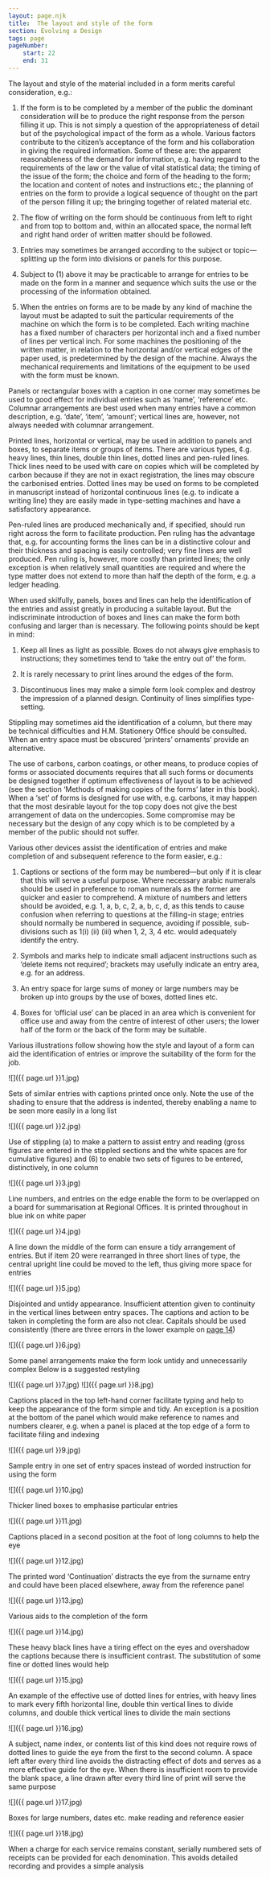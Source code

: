 ```yaml
---
layout: page.njk
title:  The layout and style of the form
section: Evolving a Design
tags: page
pageNumber:
    start: 22
    end: 31
---
```


The layout and style of the material included in a form merits careful consideration,
e.g.:

1. If the form is to be completed by a member of the public the dominant consideration will be to produce the right response from the person filling it up. This is not simply a question of the appropriateness of detail but of the psychological impact of the form as a whole. Various factors contribute to the citizen’s acceptance of the form and his collaboration in giving the required information. Some of these are: the apparent reasonableness of the demand for information, e.g. having regard to the requirements of the law or the value of vital statistical data; the timing of the issue of the form; the choice and form of the heading to the form; the location and content of notes and instructions etc.; the planning of entries on the form to provide a logical sequence of thought on the part of the person filling it up; the bringing together of related material etc.

2. The flow of writing on the form should be continuous from left to right and from top to bottom and, within an allocated space, the normal left and right hand order of written matter should be followed.

3. Entries may sometimes be arranged according to the subject or topic—splitting up the form into divisions or panels for this purpose.

4. Subject to (1) above it may be practicable to arrange for entries to be made on the form in a manner and sequence which suits the use or the processing of the information obtained.

5. When the entries on forms are to be made by any kind of machine the layout must be adapted to suit the particular requirements of the machine on which the form is to be completed. Each writing machine has a fixed number of characters per horizontal inch and a fixed number of lines per vertical inch. For some machines the positioning of the written matter, in relation to the horizontal and/or vertical edges of the paper used, is predetermined by the design of the machine. Always the mechanical requirements and limitations of the equipment to be used with the form must be known.

Panels or rectangular boxes with a caption in one corner may sometimes be used to good effect for individual entries such as ‘name’, ‘reference’ etc. Columnar arrangements are best used when many entries have a common description, e.g. ‘date’, ‘item’, ‘amount’; vertical lines are, however, not always needed with columnar arrangement.

Printed lines, horizontal or vertical, may be used in addition to panels and boxes, to separate items or groups of items. There are various types, ¢.g. heavy lines, thin lines, double thin lines, dotted lines and pen-ruled lines. Thick lines need to be used with care on copies which will be completed by carbon because if they are not in exact registration, the lines may obscure the carbonised entries. Dotted lines may be used on forms to be completed in manuscript instead of horizontal continuous lines (e.g. to indicate a writing line) they are easily made in type-setting machines and have a satisfactory appearance.

Pen-ruled lines are produced mechanically and, if specified, should run right across the form to facilitate production. Pen ruling has the advantage that, e.g. for accounting forms the lines can be in a distinctive colour and their thickness and spacing is easily controlled; very fine lines are well produced. Pen ruling is, however, more costly than printed lines; the only exception is when relatively small quantities are required and where the type matter does not extend to more than half the depth of the form, e.g. a ledger heading.

When used skilfully, panels, boxes and lines can help the identification of the entries and assist greatly in producing a suitable layout. But the indiscriminate introduction of boxes and lines can make the form both confusing and larger than is necessary. The following points should be kept in mind:

1. Keep all lines as light as possible. Boxes do not always give emphasis to instructions; they sometimes tend to ‘take the entry out of’ the form.

2. It is rarely necessary to print lines around the edges of the form.

3. Discontinuous lines may make a simple form look complex and destroy the impression of a planned design. Continuity of lines simplifies type-setting.

Stippling may sometimes aid the identification of a column, but there may be technical difficulties and H.M. Stationery Office should be consulted. When an entry space must be obscured ‘printers’ ornaments’ provide an alternative.

The use of carbons, carbon coatings, or other means, to produce copies of forms or associated documents requires that all such forms or documents be designed together if optimum effectiveness of layout is to be achieved (see the section ‘Methods of making copies of the forms’ later in this book). When a ‘set’ of forms is designed for use with, e.g. carbons, it may happen that the most desirable layout for the top copy does not give the best arrangement of data on the undercopies. Some compromise may be necessary but the design of any copy which is to be completed by a member of the public should not suffer.

Various other devices assist the identification of entries and make completion of and subsequent reference to the form easier, e.g.:

1. Captions or sections of the form may be numbered—but only if it is clear that this will serve a useful purpose. Where necessary arabic numerals should be used in preference to roman numerals as the former are quicker and easier to comprehend. A mixture of numbers and letters should be avoided, e.g. 1, a, b, c, 2, a, b, c, d, as this tends to cause confusion when referring to questions at the filling-in stage; entries should normally be numbered in sequence, avoiding if possible, sub-divisions such as 1(i) (ii) (iii) when 1, 2, 3, 4 etc. would adequately identify the entry.

2. Symbols and marks help to indicate small adjacent instructions such as ‘delete items not required’; brackets may usefully indicate an entry area, e.g. for an address.

3. An entry space for large sums of money or large numbers may be broken up into groups by the use of boxes, dotted lines etc.

4. Boxes for ‘official use’ can be placed in an area which is convenient for office use and away from the centre of interest of other users; the lower half of the form or the back of the form may be suitable.

Various illustrations follow showing how the style and layout of a form can aid the identification of entries or improve the suitability of the form for the job.

![]({{ page.url }}1.jpg)

Sets of similar entries with captions printed once only. Note the use of the shading to ensure that the address is indented, thereby enabling a name to be seen more easily in a long list

![]({{ page.url }}2.jpg)

Use of stippling (a) to make a pattern to assist entry and reading (gross figures are entered in the stippled sections and the white spaces are for cumulative figures) and (6) to enable two sets of figures to be entered, distinctively, in one column

![]({{ page.url }}3.jpg)

Line numbers, and entries on the edge enable the form to be overlapped on a board for summarisation at Regional Offices. It is printed throughout in blue ink on white paper

![]({{ page.url }}4.jpg)

A line down the middle of the form can ensure a tidy arrangement of entries. But if item 20 were rearranged in three short lines of type, the central upright line could be moved to the left, thus giving more space for entries

![]({{ page.url }}5.jpg)

Disjointed and untidy appearance. Insufficient attention given to continuity in the vertical lines between entry spaces. The captions and action to be taken in completing the form are also not clear. Capitals should be used consistently (there are three errors in the lower example on [page 14](/deciding-requirements/collecting-assembling-and-analysing-relevant-information/))

![]({{ page.url }}6.jpg)

Some panel arrangements make the form look untidy and unnecessarily complex Below is a suggested restyling

![]({{ page.url }}7.jpg)
![]({{ page.url }}8.jpg)

Captions placed in the top left-hand corner facilitate typing and help to keep the appearance of the form simple and tidy. An exception is a position at the bottom of the panel which would make reference to names and numbers clearer, e.g. when a panel is placed at the top edge of a form to facilitate filing and indexing

![]({{ page.url }}9.jpg)

Sample entry in one set of entry spaces instead of worded instruction for using the form

![]({{ page.url }}10.jpg)


Thicker lined boxes to emphasise particular entries

![]({{ page.url }}11.jpg)

Captions placed in a second position at the foot of long columns to help the eye

![]({{ page.url }}12.jpg)

The printed word ‘Continuation’ distracts the eye from the surname entry and could have been placed elsewhere, away from the reference panel

![]({{ page.url }}13.jpg)


Various aids to the completion of the form

![]({{ page.url }}14.jpg)

These heavy black lines have a tiring effect on the eyes and overshadow the captions because there is insufficient contrast. The substitution of some fine or dotted lines would help

![]({{ page.url }}15.jpg)


An example of the effective use of dotted lines for entries, with heavy lines to mark every fifth horizontal line, double thin vertical lines to divide columns, and double thick vertical lines to divide the main sections

![]({{ page.url }}16.jpg)


A subject, name index, or contents list of this kind does not require rows of dotted lines to guide the eye from the first to the second column. A space left after every third line avoids the distracting effect of dots and serves as a more effective guide for the eye. When there is insufficient room to provide the blank space, a line drawn after every third line of print will serve the same purpose

![]({{ page.url }}17.jpg)


Boxes for large numbers, dates etc. make reading and reference easier

![]({{ page.url }}18.jpg)

When a charge for each service remains constant, serially numbered sets of receipts can be provided for each denomination. This avoids detailed recording and provides a simple analysis
